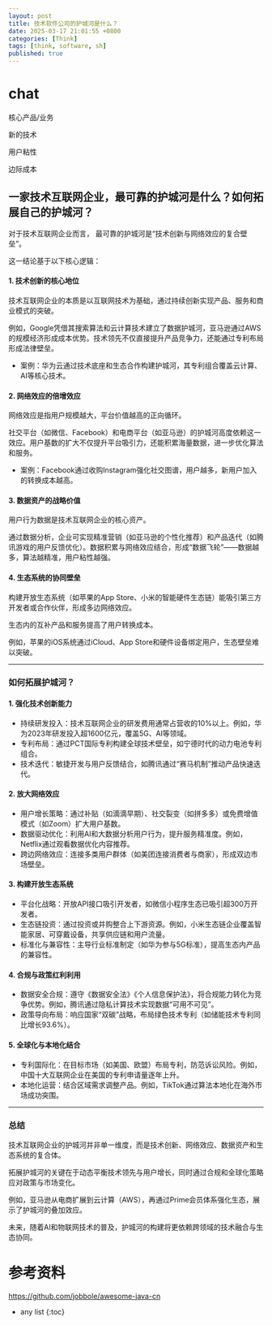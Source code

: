 ```yaml
---
layout: post
title: 技术软件公司的护城河是什么？
date: 2025-03-17 21:01:55 +0800
categories: [Think]
tags: [think, software, sh]
published: true
---
```






# chat

核心产品/业务

新的技术

用户粘性

边际成本

## 一家技术互联网企业，最可靠的护城河是什么？如何拓展自己的护城河？

对于技术互联网企业而言， 最可靠的护城河是“技术创新与网络效应的复合壁垒”。

这一结论基于以下核心逻辑：

#### 1. 技术创新的核心地位
技术互联网企业的本质是以互联网技术为基础，通过持续创新实现产品、服务和商业模式的突破。

例如，Google凭借其搜索算法和云计算技术建立了数据护城河，亚马逊通过AWS的规模经济形成成本优势。技术领先不仅直接提升产品竞争力，还能通过专利布局形成法律壁垒。  
- 案例：华为云通过技术底座和生态合作构建护城河，其专利组合覆盖云计算、AI等核心技术。

#### 2. 网络效应的倍增效应

网络效应是指用户规模越大，平台价值越高的正向循环。

社交平台（如微信、Facebook）和电商平台（如亚马逊）的护城河高度依赖这一效应。用户基数的扩大不仅提升平台吸引力，还能积累海量数据，进一步优化算法和服务。  
- 案例：Facebook通过收购Instagram强化社交图谱，用户越多，新用户加入的转换成本越高。

#### 3. 数据资产的战略价值

用户行为数据是技术互联网企业的核心资产。

通过数据分析，企业可实现精准营销（如亚马逊的个性化推荐）和产品迭代（如腾讯游戏的用户反馈优化）。数据积累与网络效应结合，形成“数据飞轮”——数据越多，算法越精准，用户粘性越强。

#### 4. 生态系统的协同壁垒

构建开放生态系统（如苹果的App Store、小米的智能硬件生态链）能吸引第三方开发者或合作伙伴，形成多边网络效应。

生态内的互补产品和服务提高了用户转换成本。

例如，苹果的iOS系统通过iCloud、App Store和硬件设备绑定用户，生态壁垒难以突破。

---

### 如何拓展护城河？

#### 1. 强化技术创新能力
- 持续研发投入：技术互联网企业的研发费用通常占营收的10%以上。例如，华为2023年研发投入超1600亿元，覆盖5G、AI等领域。  
- 专利布局：通过PCT国际专利构建全球技术壁垒，如宁德时代的动力电池专利组合。  
- 技术迭代：敏捷开发与用户反馈结合，如腾讯通过“赛马机制”推动产品快速迭代。

#### 2. 放大网络效应
- 用户增长策略：通过补贴（如滴滴早期）、社交裂变（如拼多多）或免费增值模式（如Zoom）扩大用户基数。  
- 数据驱动优化：利用AI和大数据分析用户行为，提升服务精准度。例如，Netflix通过观看数据优化内容推荐。  
- 跨边网络效应：连接多类用户群体（如美团连接消费者与商家），形成双边市场壁垒。

#### 3. 构建开放生态系统
- 平台化战略：开放API接口吸引开发者，如微信小程序生态已吸引超300万开发者。  
- 生态链投资：通过投资或并购整合上下游资源。例如，小米生态链企业覆盖智能家居、可穿戴设备，共享供应链和用户流量。  
- 标准化与兼容性：主导行业标准制定（如华为参与5G标准），提高生态内产品的兼容性。

#### 4. 合规与政策红利利用
- 数据安全合规：遵守《数据安全法》《个人信息保护法》，将合规能力转化为竞争优势。例如，腾讯通过隐私计算技术实现数据“可用不可见”。  
- 政策导向布局：响应国家“双碳”战略，布局绿色技术专利（如储能技术专利同比增长93.6%）。  

#### 5. 全球化与本地化结合
- 专利国际化：在目标市场（如美国、欧盟）布局专利，防范诉讼风险。例如，中国十大互联网企业在美国的专利申请量逐年上升。  
- 本地化运营：结合区域需求调整产品。例如，TikTok通过算法本地化在海外市场成功突围。

---

### 总结

技术互联网企业的护城河并非单一维度，而是技术创新、网络效应、数据资产和生态系统的复合体。

拓展护城河的关键在于动态平衡技术领先与用户增长，同时通过合规和全球化策略应对政策与市场变化。

例如，亚马逊从电商扩展到云计算（AWS），再通过Prime会员体系强化生态，展示了护城河的叠加效应。

未来，随着AI和物联网技术的普及，护城河的构建将更依赖跨领域的技术融合与生态协同。


# 参考资料

https://github.com/jobbole/awesome-java-cn

* any list
{:toc}